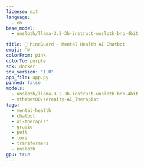 ```yaml
---
license: mit
language:
  - en
base_model:
  - unsloth/llama-3.2-3b-instruct-unsloth-bnb-4bit

title: 🧠 MindGuard - Mental Health AI Chatbot
emoji: 🧘‍♂️
colorFrom: pink
colorTo: purple
sdk: docker
sdk_version: "1.0"
app_file: app.py
pinned: false
models:
  - unsloth/llama-3.2-3b-instruct-unsloth-bnb-4bit
  - mthabet00/serenity-AI_Therapist
tags:
  - mental-health
  - chatbot
  - ai-therapist
  - gradio
  - peft
  - lora
  - transformers
  - unsloth
gpu: true
---
```

